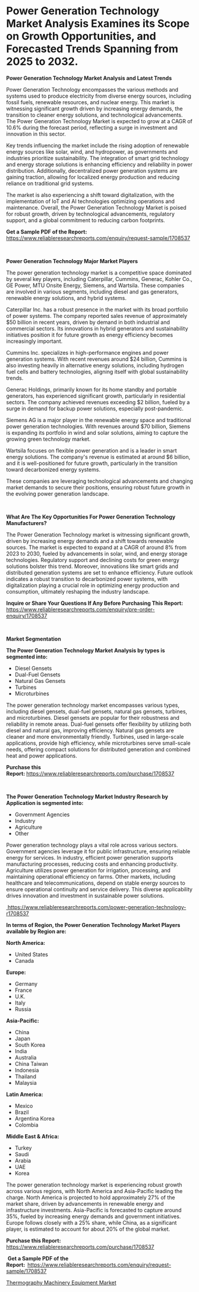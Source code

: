 <p><h1>Power Generation Technology Market Analysis Examines its Scope on Growth Opportunities, and Forecasted Trends Spanning from 2025 to 2032.</h1></p><p><strong>Power Generation Technology Market Analysis and Latest Trends</strong></p>
<p><p>Power Generation Technology encompasses the various methods and systems used to produce electricity from diverse energy sources, including fossil fuels, renewable resources, and nuclear energy. This market is witnessing significant growth driven by increasing energy demands, the transition to cleaner energy solutions, and technological advancements. The Power Generation Technology Market is expected to grow at a CAGR of 10.6% during the forecast period, reflecting a surge in investment and innovation in this sector.</p><p>Key trends influencing the market include the rising adoption of renewable energy sources like solar, wind, and hydropower, as governments and industries prioritize sustainability. The integration of smart grid technology and energy storage solutions is enhancing efficiency and reliability in power distribution. Additionally, decentralized power generation systems are gaining traction, allowing for localized energy production and reducing reliance on traditional grid systems.</p><p>The market is also experiencing a shift toward digitalization, with the implementation of IoT and AI technologies optimizing operations and maintenance. Overall, the Power Generation Technology Market is poised for robust growth, driven by technological advancements, regulatory support, and a global commitment to reducing carbon footprints.</p></p>
<p><strong>Get a Sample PDF of the Report:&nbsp;</strong> <a href="https://www.reliableresearchreports.com/enquiry/request-sample/1708537?utm_campaign=3009&utm_medium=2&utm_source=Github&utm_content=ia&utm_term=27032025&utm_id=power-generation-technology">https://www.reliableresearchreports.com/enquiry/request-sample/1708537</a></p>
<p>&nbsp;</p>
<p><strong>Power Generation Technology Major Market Players</strong></p>
<p><p>The power generation technology market is a competitive space dominated by several key players, including Caterpillar, Cummins, Generac, Kohler Co., GE Power, MTU Onsite Energy, Siemens, and Wartsila. These companies are involved in various segments, including diesel and gas generators, renewable energy solutions, and hybrid systems.</p><p>Caterpillar Inc. has a robust presence in the market with its broad portfolio of power systems. The company reported sales revenue of approximately $50 billion in recent years, driven by demand in both industrial and commercial sectors. Its innovations in hybrid generators and sustainability initiatives position it for future growth as energy efficiency becomes increasingly important.</p><p>Cummins Inc. specializes in high-performance engines and power generation systems. With recent revenues around $24 billion, Cummins is also investing heavily in alternative energy solutions, including hydrogen fuel cells and battery technologies, aligning itself with global sustainability trends.</p><p>Generac Holdings, primarily known for its home standby and portable generators, has experienced significant growth, particularly in residential sectors. The company achieved revenues exceeding $2 billion, fueled by a surge in demand for backup power solutions, especially post-pandemic.</p><p>Siemens AG is a major player in the renewable energy space and traditional power generation technologies. With revenues around $70 billion, Siemens is expanding its portfolio in wind and solar solutions, aiming to capture the growing green technology market.</p><p>Wartsila focuses on flexible power generation and is a leader in smart energy solutions. The company's revenue is estimated at around $6 billion, and it is well-positioned for future growth, particularly in the transition toward decarbonized energy systems.</p><p>These companies are leveraging technological advancements and changing market demands to secure their positions, ensuring robust future growth in the evolving power generation landscape.</p></p>
<p>&nbsp;</p>
<p><strong>What Are The Key Opportunities For Power Generation Technology Manufacturers?</strong></p>
<p><p>The Power Generation Technology market is witnessing significant growth, driven by increasing energy demands and a shift towards renewable sources. The market is expected to expand at a CAGR of around 8% from 2023 to 2030, fueled by advancements in solar, wind, and energy storage technologies. Regulatory support and declining costs for green energy solutions bolster this trend. Moreover, innovations like smart grids and distributed generation systems are set to enhance efficiency. Future outlook indicates a robust transition to decarbonized power systems, with digitalization playing a crucial role in optimizing energy production and consumption, ultimately reshaping the industry landscape.</p></p>
<p><strong>Inquire or Share Your Questions If Any Before Purchasing This Report:</strong> <a href="https://www.reliableresearchreports.com/enquiry/pre-order-enquiry/1708537?utm_campaign=3009&utm_medium=2&utm_source=Github&utm_content=ia&utm_term=27032025&utm_id=power-generation-technology">https://www.reliableresearchreports.com/enquiry/pre-order-enquiry/1708537</a></p>
<p>&nbsp;</p>
<p><strong>Market Segmentation</strong></p>
<p><strong>The Power Generation Technology Market Analysis by types is segmented into:</strong></p>
<p><ul><li>Diesel Gensets</li><li>Dual-Fuel Gensets</li><li>Natural Gas Gensets</li><li>Turbines</li><li>Microturbines</li></ul></p>
<p><p>The power generation technology market encompasses various types, including diesel gensets, dual-fuel gensets, natural gas gensets, turbines, and microturbines. Diesel gensets are popular for their robustness and reliability in remote areas. Dual-fuel gensets offer flexibility by utilizing both diesel and natural gas, improving efficiency. Natural gas gensets are cleaner and more environmentally friendly. Turbines, used in large-scale applications, provide high efficiency, while microturbines serve small-scale needs, offering compact solutions for distributed generation and combined heat and power applications.</p></p>
<p><strong>Purchase this Report:&nbsp;</strong><a href="https://www.reliableresearchreports.com/purchase/1708537?utm_campaign=3009&utm_medium=2&utm_source=Github&utm_content=ia&utm_term=27032025&utm_id=power-generation-technology">https://www.reliableresearchreports.com/purchase/1708537</a></p>
<p>&nbsp;</p>
<p><strong>The Power Generation Technology Market Industry Research by Application is segmented into:</strong></p>
<p><ul><li>Government Agencies</li><li>Industry</li><li>Agriculture</li><li>Other</li></ul></p>
<p><p>Power generation technology plays a vital role across various sectors. Government agencies leverage it for public infrastructure, ensuring reliable energy for services. In industry, efficient power generation supports manufacturing processes, reducing costs and enhancing productivity. Agriculture utilizes power generation for irrigation, processing, and maintaining operational efficiency on farms. Other markets, including healthcare and telecommunications, depend on stable energy sources to ensure operational continuity and service delivery. This diverse applicability drives innovation and investment in sustainable power solutions.</p></p>
<p><a href="https://www.reliableresearchreports.com/power-generation-technology-r1708537?utm_campaign=3009&utm_medium=2&utm_source=Github&utm_content=ia&utm_term=27032025&utm_id=power-generation-technology">&nbsp;https://www.reliableresearchreports.com/power-generation-technology-r1708537</a></p>
<p><strong>In terms of Region, the Power Generation Technology Market Players available by Region are:</strong></p>
<p>
    <p> <strong> North America: </strong>
        <ul>
            <li>United States</li>
            <li>Canada</li>
        </ul>
        </p> 
    <p> <strong> Europe: </strong>
        <ul>
            <li>Germany</li>
            <li>France</li>
            <li>U.K.</li>
            <li>Italy</li>
            <li>Russia</li>
        </ul>
        </p> 
    <p> <strong> Asia-Pacific: </strong>
        <ul>
            <li>China</li>
            <li>Japan</li>
            <li>South Korea</li>
            <li>India</li>
            <li>Australia</li>
            <li>China Taiwan</li>
            <li>Indonesia</li>
            <li>Thailand</li>
            <li>Malaysia</li>
        </ul>
        </p> 
    <p> <strong> Latin America: </strong>
        <ul>
            <li>Mexico</li>
            <li>Brazil</li>
            <li>Argentina Korea</li>
            <li>Colombia</li>
        </ul>
        </p> 
    <p> <strong> Middle East & Africa: </strong>
        <ul>
            <li>Turkey</li>
            <li>Saudi</li>
            <li>Arabia</li>
            <li>UAE</li>
            <li>Korea</li>
        </ul>
    </p>
    </p>
<p><p>The power generation technology market is experiencing robust growth across various regions, with North America and Asia-Pacific leading the charge. North America is projected to hold approximately 27% of the market share, driven by advancements in renewable energy and infrastructure investments. Asia-Pacific is forecasted to capture around 35%, fueled by increasing energy demands and government initiatives. Europe follows closely with a 25% share, while China, as a significant player, is estimated to account for about 20% of the global market.</p></p>
<p><strong>Purchase this Report: </strong><a href="https://www.reliableresearchreports.com/purchase/1708537?utm_campaign=3009&utm_medium=2&utm_source=Github&utm_content=ia&utm_term=27032025&utm_id=power-generation-technology">https://www.reliableresearchreports.com/purchase/1708537</a></p>
<p>&nbsp;<strong>Get a Sample PDF of the Report:&nbsp;&nbsp;</strong><a href="https://www.reliableresearchreports.com/enquiry/request-sample/1708537?utm_campaign=3009&utm_medium=2&utm_source=Github&utm_content=ia&utm_term=27032025&utm_id=power-generation-technology">https://www.reliableresearchreports.com/enquiry/request-sample/1708537</a></p>
<p><strong></strong></p>
<p><p><a href="https://github.com/aaryaheron0c/Market-Research-Report-List-1/blob/main/thermography-machinery-equipment-market.md?utm_campaign=3009&utm_medium=2&utm_source=Github&utm_content=ia&utm_term=27032025&utm_id=power-generation-technology">Thermography Machinery Equipment Market</a></p></p>